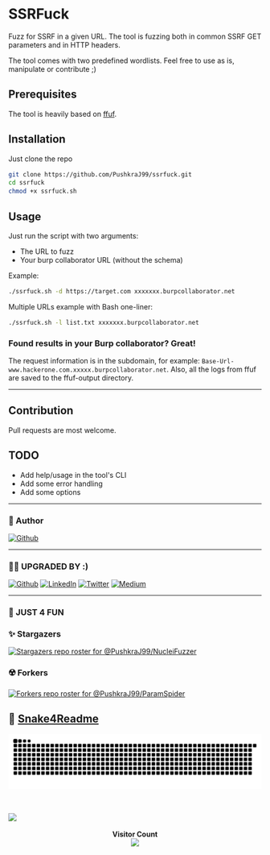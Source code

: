 # SSRFuck
Fuzz for SSRF in a given URL.
The tool is fuzzing both in common SSRF GET parameters and in HTTP headers.

The tool comes with two predefined wordlists. Feel free to use as is, manipulate or contribute ;)

## Prerequisites
The tool is heavily based on [ffuf](https://github.com/ffuf/ffuf).

## Installation
Just clone the repo

```bash
git clone https://github.com/PushkraJ99/ssrfuck.git
cd ssrfuck
chmod +x ssrfuck.sh
```

## Usage

Just run the script with two arguments:
- The URL to fuzz
- Your burp collaborator URL (without the schema)

Example:
```bash
./ssrfuck.sh -d https://target.com xxxxxxx.burpcollaborator.net
```

Multiple URLs example with Bash one-liner:

```bash
./ssrfuck.sh -l list.txt xxxxxxx.burpcollaborator.net
```

### Found results in your Burp collaborator? Great!
The request information is in the subdomain, for example: `Base-Url-www.hackerone.com.xxxxx.burpcollaborator.net`.
Also, all the logs from ffuf are saved to the ffuf-output directory.

---

## Contribution
Pull requests are most welcome.

## TODO
- Add help/usage in the tool's CLI
- Add some error handling
- Add some options

---

### 🫣 Author 
[![Github](https://img.shields.io/badge/GitHub-100000?style=for-the-badge&logo=github&logoColor=white)](https://github.com/rotemreiss)

---

### 🥷🏻 UPGRADED BY :) 
[![Github](https://img.shields.io/badge/GitHub-100000?style=for-the-badge&logo=github&logoColor=white)](https://github.com/PushkraJ99)
[![LinkedIn](https://img.shields.io/badge/LinkedIn-0077B5?style=for-the-badge&logo=linkedin&logoColor=white)](https://www.linkedin.com/in/pushkaraj-dhuri/)
[![Twitter](https://img.shields.io/badge/Twitter-1DA1F2?style=for-the-badge&logo=twitter&logoColor=white)](https://twitter.com/intent/follow?screen_name=PushkraJ99) 
[![Medium](https://img.shields.io/badge/Medium-12100E?style=for-the-badge&logo=medium&logoColor=white)](https://medium.com/@pushkrajdhuri07)

---
### 🤗 JUST 4 FUN
### ✨ Stargazers
[![Stargazers repo roster for @PushkraJ99/NucleiFuzzer](https://reporoster.com/stars/dark/notext/PushkraJ99/ssrfuck)](https://github.com/PushkraJ99/ssrfuck/stargazers)

### ☢️ Forkers 
[![Forkers repo roster for @PushkraJ99/ParamSpider](https://reporoster.com/forks/dark/notext/PushkraJ99/ssrfuck)](https://github.com/PushkraJ99/ssrfuck/network/members)

## 🐍 [Snake4Readme](https://github.com/PushkraJ99/Snake4Readme)

<p align="center">
<img src="https://github.com/PushkraJ99/Snake4Readme/blob/main/Snake4Readme/grid-snake.svg">
</p><br>

[![](https://visitcount.itsvg.in/api?id=PushkraJ99&icon=8&color=12)](https://visitcount.itsvg.in)
<p align="center"> 
  <b> Visitor Count </b><br>
  <img src="https://profile-counter.glitch.me/PushkraJ99/count.svg" />
</p><br>
